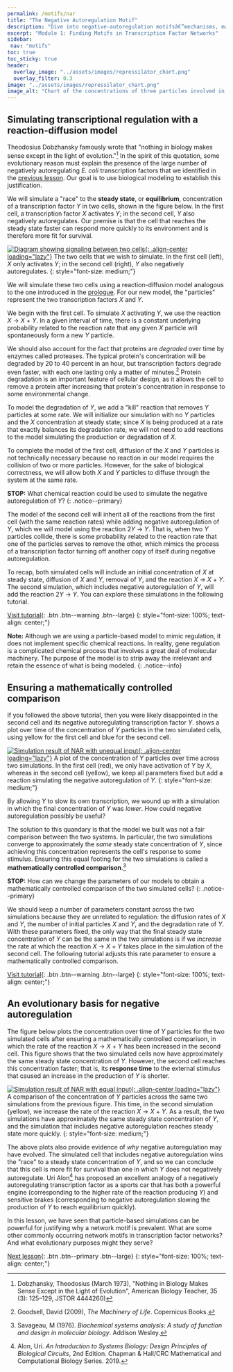 ```yaml
---
permalink: /motifs/nar
title: "The Negative Autoregulation Motif"
description: "Dive into negative-autoregulation motifsâ€”mechanisms, mathematical models, and experiments showing faster, stabler gene control."
excerpt: "Module 1: Finding Motifs in Transcription Factor Networks"
sidebar:
 nav: "motifs"
toc: true
toc_sticky: true
header:
  overlay_image: "../assets/images/repressilator_chart.png"
  overlay_filter: 0.3
image: "../assets/images/repressilator_chart.png"
image_alt: "Chart of the concentrations of three particles involved in the repressilator, a synthetic biological oscillating system."
---
```


## Simulating transcriptional regulation with a reaction-diffusion model

Theodosius Dobzhansky famously wrote that "nothing in biology makes sense except in the light of evolution."[^Dob] In the spirit of this quotation, some evolutionary reason must explain the presence of the large number of negatively autoregulating *E. coli* transcription factors that we identified in the [previous lesson](autoregulation). Our goal is to use biological modeling to establish this justification.

We will simulate a "race" to the **steady state**, or **equilibrium**, concentration of a transcription factor *Y* in two cells, shown in the figure below. In the first cell, a transcription factor *X* activates *Y*; in the second cell, *Y* also negatively autoregulates. Our premise is that the cell that reaches the steady state faster can respond more quickly to its environment and is therefore more fit for survival.

[![Diagram showing signaling between two cells](../assets/images/600px/two_cells.png){: .align-center loading="lazy"}](../assets/images/two_cells.png)
The two cells that we wish to simulate. In the first cell (left), *X* only activates *Y*; in the second cell (right), *Y* also negatively autoregulates.
{: style="font-size: medium;"}

We will simulate these two cells using a reaction-diffusion model analogous to the one introduced in the [prologue](../prologue/). For our new model, the "particles" represent the two transcription factors *X* and *Y*.

We begin with the first cell. To simulate *X* activating *Y*, we use the reaction *X* → *X* + *Y*. In a given interval of time, there is a constant underlying probability related to the reaction rate that any given *X* particle will spontaneously form a new *Y* particle.

We should also account for the fact that proteins are *degraded* over time by enzymes called proteases. The typical protein's concentration will be degraded by 20 to 40 percent in an hour, but transcription factors degrade even faster, with each one lasting only a matter of minutes.[^machinery] Protein degradation is an important feature  of cellular design, as it allows the cell to remove a protein after increasing that protein's concentration in response to some environmental change.

To model the degradation of *Y*, we add a "kill" reaction that removes *Y* particles at some rate. We will initialize our simulation with no *Y* particles and the *X* concentration at steady state; since *X* is being produced at a rate that exactly balances its degradation rate, we will not need to add reactions to the model simulating the production or degradation of *X*.

To complete the model of the first cell, diffusion of the *X* and *Y* particles is not technically necessary because no reaction in our model requires the collision of two or more particles. However, for the sake of biological correctness, we will allow both *X* and *Y* particles to diffuse through the system at the same rate.

**STOP:** What chemical reaction could be used to simulate the negative autoregulation of *Y*?
{: .notice--primary}

The model of the second cell will inherit all of the reactions from the first cell (with the same reaction rates) while adding negative autoregulation of *Y*, which we will model using the reaction 2*Y* → *Y*. That is, when two *Y* particles collide, there is some probability related to the reaction rate that one of the particles serves to remove the other, which mimics the process of a transcription factor turning off another copy of itself during negative autoregulation.

To recap, both simulated cells will include an initial concentration of *X* at steady state, diffusion of *X* and *Y*, removal of *Y*, and the reaction *X* → *X* + *Y*. The second simulation, which includes negative autoregulation of *Y*, will add the reaction 2*Y* → *Y*. You can explore these simulations in the following tutorial.

[Visit tutorial](tutorial_nar){: .btn .btn--warning .btn--large}
{: style="font-size: 100%; text-align: center;"}

**Note:** Although we are using a particle-based model to mimic regulation, it does not implement specific chemical reactions. In reality, gene regulation is a complicated chemical process that involves a great deal of molecular machinery. The purpose of the model is to strip away the irrelevant and retain the essence of what is being modeled.
{: .notice--info}

## Ensuring a mathematically controlled comparison

If you followed the above tutorial, then you were likely disappointed in the second cell and its negative autoregulating transcription factor *Y*. shows a plot over time of the concentration of *Y* particles in the two simulated cells, using yellow for the first cell and blue for the second cell.

[![Simulation result of NAR with unequal input](../assets/images/600px/nar_unequal_chart_2.png){: .align-center loading="lazy"}](../assets/images/nar_unequal_chart_2.png)
A plot of the concentration of Y particles over time across two simulations. In the first cell (red), we only have activation of *Y* by *X*, whereas in the second cell (yellow), we keep all parameters fixed but add a reaction simulating the negative autoregulation of *Y*.
{: style="font-size: medium;"}

By allowing *Y* to slow its own transcription, we wound up with a simulation in which the final concentration of *Y* was *lower*. How could negative autoregulation possibly be useful?

The solution to this quandary is that the model we built was not a fair comparison between the two systems. In particular, the two simulations converge to approximately the *same* steady state concentration of *Y*, since achieving this concentration represents the cell's response to some stimulus. Ensuring this equal footing for the two simulations is called a **mathematically controlled comparison**.[^Savageau]

**STOP:** How can we change the parameters of our models to obtain a mathematically controlled comparison of the two simulated cells?
{: .notice--primary}

We should keep a number of parameters constant  across the two simulations because they are unrelated to regulation: the diffusion rates of *X* and *Y*, the number of initial particles *X* and *Y*, and the degradation rate of *Y*. With these parameters fixed, the only way that the final steady state concentration of *Y* can be the same in the two simulations is if we *increase* the rate at which the reaction *X* → *X* + *Y* takes place in the simulation of the second cell. The following tutorial adjusts this rate parameter to ensure a mathematically controlled comparison.

[Visit tutorial](tutorial_nar_mathematically_controlled){: .btn .btn--warning .btn--large}
{: style="font-size: 100%; text-align: center;"}

## An evolutionary basis for negative autoregulation

The figure below plots the concentration over time of *Y* particles for the two simulated cells after ensuring a mathematically controlled comparison, in which the rate of the reaction *X* → *X* + *Y* has been increased in the second cell. This figure shows that the two simulated cells now have approximately the same steady state concentration of *Y*. However, the second cell reaches this concentration faster; that is, its **response time** to the external stimulus that caused an increase in the production of *Y* is shorter.

[![Simulation result of NAR with equal input](../assets/images/600px/nar_equal_chart_2.png){: .align-center loading="lazy"}](../assets/images/nar_equal_chart_2.png)
A comparison of the concentration of *Y* particles across the same two simulations from the previous figure. This time, in the second simulation (yellow), we increase the rate of the reaction *X* → *X* + *Y*.  As a result, the two simulations have approximately the same steady state concentration of *Y*, and the simulation that includes negative autoregulation reaches steady state more quickly.
{: style="font-size: medium;"}

The above plots also provide evidence of *why* negative autoregulation may have evolved. The simulated cell that includes negative autoregulation wins the "race" to a steady state concentration of *Y*, and so we can conclude that this cell is more fit for survival than one in which *Y* does not negatively autoregulate. Uri Alon[^Alon] has proposed an excellent analogy of a negatively autoregulating transcription factor as a sports car that has both a powerful engine (corresponding to the higher rate of the reaction producing *Y*) and sensitive brakes (corresponding to negative autoregulation slowing the production of *Y* to reach equilibrium quickly).

In this lesson, we have seen that particle-based simulations can be powerful for justifying why a network motif is prevalent. What are some other commonly occurring network motifs in transcription factor networks? And what evolutionary purposes might they serve?

[Next lesson](feedforward){: .btn .btn--primary .btn--large}
{: style="font-size: 100%; text-align: center;"}

[^Alon]: Alon, Uri. *An Introduction to Systems Biology: Design Principles of Biological Circuits*, 2nd Edition. Chapman & Hall/CRC Mathematical and Computational Biology Series. 2019.

[^Dob]: Dobzhansky, Theodosius (March 1973), "Nothing in Biology Makes Sense Except in the Light of Evolution", American Biology Teacher, 35 (3): 125–129, JSTOR 4444260)

[^machinery]: Goodsell, David (2009), *The Machinery of Life*. Copernicus Books.

[^Savageau]: Savageau, M (1976). *Biochemical systems analysis: A study of function and design in molecular biology*. Addison Wesley.
